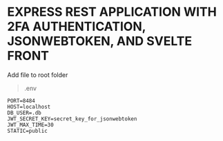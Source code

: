 # EXPRESS REST APPLICATION WITH 2FA AUTHENTICATION, JSONWEBTOKEN, AND SVELTE FRONT

Add file to root folder
> .env

```
PORT=8484
HOST=localhost
DB_USER=.db
JWT_SECRET_KEY=secret_key_for_jsonwebtoken
JWT_MAX_TIME=30
STATIC=public
```
